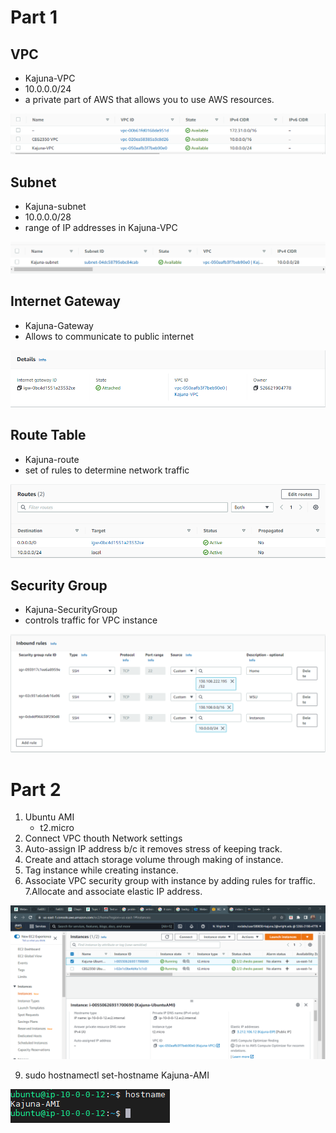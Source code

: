 # Part 1
## VPC
- Kajuna-VPC
- 10.0.0.0/24
- a private part of AWS that allows you to use AWS resources.

![VPC](Images/Screenshot2022-10-04214443.png)

## Subnet
- Kajuna-subnet
- 10.0.0.0/28
- range of IP addresses in Kajuna-VPC

![Subnet](Images/Screenshot2022-10-04214954.png)

## Internet Gateway
- Kajuna-Gateway
- Allows to communicate to public internet

![Internet Gateway](Images/Screenshot2022-10-05235258.png)

## Route Table
- Kajuna-route
- set of rules to determine network traffic

![Route](Images/Screenshot2022-10-06000654.png)

## Security Group
- Kajuna-SecurityGroup
- controls traffic for VPC instance

![Security Group](Images/Screenshot2022-10-06215708.png)

# Part 2
1. Ubuntu AMI
	- t2.micro
2. Connect VPC thouth Network settings
3. Auto-assign IP address b/c it removes stress of keeping track.
4. Create and attach storage volume through making of instance.
5. Tag instance while creating instance.
6. Associate VPC security group with instance by adding rules for traffic.
7.Allocate and associate elastic IP address.

![Instance](Images/Screenshot2022-10-06025849.png)

9. sudo hostnamectl set-hostname Kajuna-AMI

![SSH](Images/Screenshot2022-10-06025430.png)
